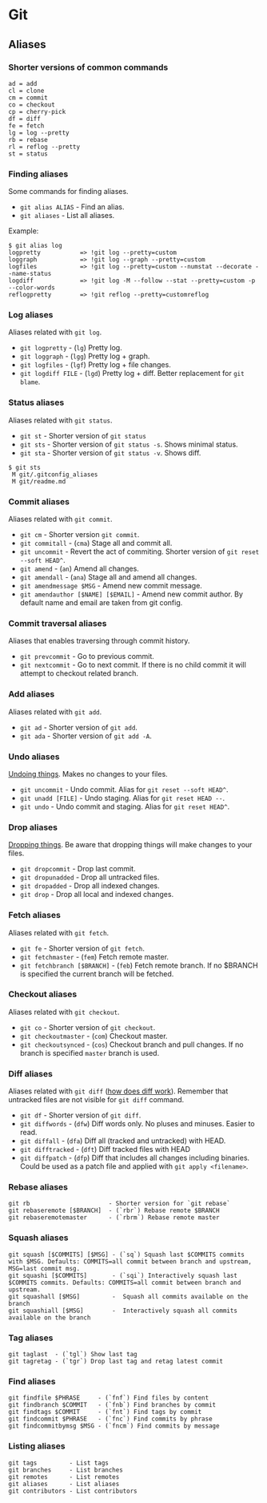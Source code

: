 # Git

## Aliases

### Shorter versions of common commands

```
ad = add
cl = clone
cm = commit
co = checkout
cp = cherry-pick
df = diff
fe = fetch
lg = log --pretty
rb = rebase
rl = reflog --pretty
st = status
```

### Finding aliases

Some commands for finding aliases.

- `git alias ALIAS` - Find an alias.
- `git aliases` - List all aliases.

Example:
```
$ git alias log
logpretty           => !git log --pretty=custom
loggraph            => !git log --graph --pretty=custom
logfiles            => !git log --pretty=custom --numstat --decorate --name-status
logdiff             => !git log -M --follow --stat --pretty=custom -p --color-words
reflogpretty        => !git reflog --pretty=customreflog
```

### Log aliases

Aliases related with `git log`.

- `git logpretty` - (`lg`) Pretty log.
- `git loggraph` - (`lgg`) Pretty log + graph.
- `git logfiles` - (`lgf`) Pretty log + file changes.
- `git logdiff FILE` - (`lgd`) Pretty log + diff. Better replacement for `git blame`.

### Status aliases

Aliases related with `git status`.

- `git st` - Shorter version of `git status`
- `git sts` - Shorter version of `git status -s`. Shows minimal status.
- `git sta` - Shorter version of `git status -v`. Shows diff.

```
$ git sts
 M git/.gitconfig_aliases
 M git/readme.md
```

### Commit aliases

Aliases related with `git commit`.

- `git cm` - Shorter version `git commit`.
- `git commitall` - (`cma`) Stage all and commit all.
- `git uncommit` - Revert the act of commiting. Shorter version of `git reset --soft HEAD^`.
- `git amend` - (`an`) Amend all changes.
- `git amendall` - (`ana`) Stage all and amend all changes.
- `git amendmessage $MSG` - Amend new commit message.
- `git amendauthor [$NAME] [$EMAIL]` - Amend new commit author. By default name and email are taken from git config.

### Commit traversal aliases

Aliases that enables traversing through commit history.

- `git prevcommit` - Go to previous commit.
- `git nextcommit` - Go to next commit. If there is no child commit it will attempt to checkout related branch.

### Add aliases

Aliases related with `git add`.

- `git ad` - Shorter version of `git add`.
- `git ada` - Shorter version of `git add -A`.

### Undo aliases

[Undoing things](http://stackoverflow.com/a/2846154/2284884). Makes no changes to your files.

- `git uncommit` - Undo commit. Alias for `git reset --soft HEAD^`.
- `git unadd [FILE]` - Undo staging. Alias for `git reset HEAD --`.
- `git undo` - Undo commit and staging. Alias for `git reset HEAD^`.

### Drop aliases

[Dropping things](https://www.atlassian.com/git/tutorials/undoing-changes/git-reset). Be aware that dropping things will make changes to your files.

- `git dropcommit` - Drop last commit.
- `git dropunadded` - Drop all untracked files.
- `git dropadded` - Drop all indexed changes.
- `git drop` - Drop all local and indexed changes.

### Fetch aliases

Aliases related with `git fetch`.

- `git fe` - Shorter version of `git fetch`.
- `git fetchmaster` - (`fem`) Fetch remote master.
- `git fetchbranch [$BRANCH]` - (`feb`) Fetch remote branch. If no $BRANCH is specified the current branch will be fetched.

### Checkout aliases

Aliases related with `git checkout`.

- `git co` - Shorter version of `git checkout`.
- `git checkoutmaster` - (`com`) Checkout master.
- `git checkoutsynced` - (`cos`) Checkout branch and pull changes. If no branch is specified `master` branch is used.

### Diff aliases

Aliases related with `git diff` ([how does diff work](http://stackoverflow.com/a/1587952/2284884)). Remember that untracked files are not visible for `git diff` command.

- `git df` - Shorter version of `git diff`.
- `git diffwords` - (`dfw`) Diff words only. No pluses and minuses. Easier to read.
- `git diffall` - (`dfa`) Diff all (tracked and untracked) with HEAD.
- `git difftracked` - (`dft`) Diff tracked files with HEAD
- `git diffpatch` - (`dfp`) Diff that includes all changes including binaries. Could be used as a patch file and applied with `git apply <filename>`.

### Rebase aliases

```
git rb                      - Shorter version for `git rebase`
git rebaseremote [$BRANCH]  - (`rbr`) Rebase remote $BRANCH
git rebaseremotemaster      - (`rbrm`) Rebase remote master
```

### Squash aliases

```
git squash [$COMMITS] [$MSG] - (`sq`) Squash last $COMMITS commits with $MSG. Defaults: COMMITS=all commit between branch and upstream, MSG=last commit msg.
git squashi [$COMMITS]       - (`sqi`) Interactively squash last $COMMITS commits. Defaults: COMMITS=all commit between branch and upstream.
git squashall [$MSG]         -  Squash all commits available on the branch
git squashiall [$MSG]        -  Interactively squash all commits available on the branch
```

### Tag aliases

```
git taglast  - (`tgl`) Show last tag
git tagretag - (`tgr`) Drop last tag and retag latest commit
```

### Find aliases

```
git findfile $PHRASE     - (`fnf`) Find files by content
git findbranch $COMMIT   - (`fnb`) Find branches by commit
git findtags $COMMIT     - (`fnt`) Find tags by commit
git findcommit $PHRASE   - (`fnc`) Find commits by phrase
git findcommitbymsg $MSG - (`fncm`) Find commits by message
```

### Listing aliases

```
git tags         - List tags
git branches     - List branches
git remotes      - List remotes
git aliases      - List aliases
git contributors - List contributors
```
